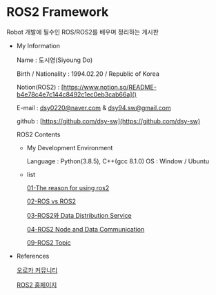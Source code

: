 # ROS2 Framework

Robot 개발에 필수인 ROS/ROS2를 배우며 정리하는 게시판

- My Information

  Name : 도시영(Siyoung Do)

  Birth / Nationality : 1994.02.20 / Republic of Korea

  Notion(ROS2) : [https://www.notion.so/README-b4e78c4e7c144c8492c1ec0eb3cab66a]()

  E-mail : dsy0220@naver.com & dsy94.sw@gmail.com

  github : [https://github.com/dsy-sw](https://github.com/dsy-sw)

  ROS2 Contents

  - My Development Environment

    Language : Python(3.8.5), C++(gcc 8.1.0)
    OS : Window / Ubuntu

  - list

    [01-The reason for using ros2](https://www.notion.so/01-The-reason-for-using-ros2-6af2faf9eead49388057f9fdbfae58bf)

    [02-ROS vs ROS2](https://www.notion.so/02-ROS-vs-ROS2-5bc9f5d7ec2648d9876afe95ecc473c6)

    [03-ROS2와 Data Distribution Service](https://www.notion.so/03-ROS2-Data-Distribution-Service-b93fe584ba624402a12ce43a624033a4)

    [04-ROS2 Node and Data Communication](https://www.notion.so/04-ROS2-Node-and-Data-Communication-f429f7ceaa3a4170ac2e8cf47f191520)

    [09-ROS2 Topic](https://www.notion.so/09-ROS2-Topic-2ed600c64b4741489088604a296db71d)

- References

  [오로카 커뮤니티](https://cafe.naver.com/openrt)

  [ROS2 홈페이지](https://docs.ros.org/en/foxy/Installation.html)
